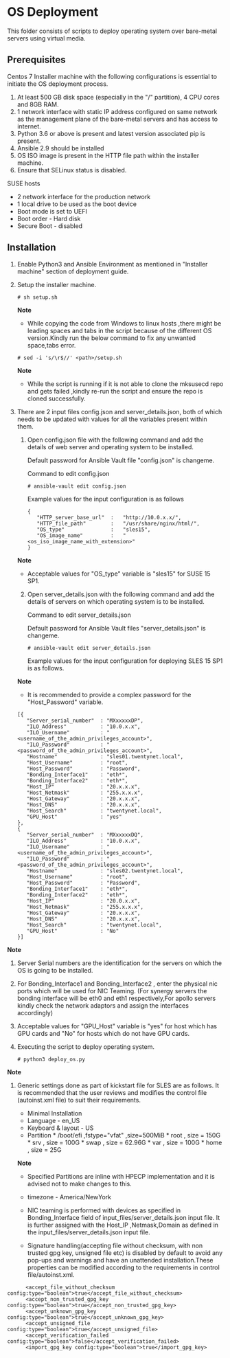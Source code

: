 # OS Deployment

This folder consists of scripts to deploy operating system over bare-metal servers using virtual media.

## Prerequisites 
 Centos 7 Installer machine with the following configurations is essential to initiate the OS deployment process.
   1. At least 500 GB disk space (especially in the "/" partition), 4 CPU cores and 8GB RAM.
   2. 1 network interface with static IP address configured on same network as the management plane of the bare-metal servers and has access to internet.
   3. Python 3.6 or above is present and latest version associated pip is present.
   4. Ansible 2.9 should be installed
   5. OS ISO image is present in the HTTP file path within the installer machine.
   6. Ensure that SELinux status is disabled.
  
   SUSE hosts
   * 2 network interface for the production network 
   * 1 local drive to be used as the boot device
   * Boot mode is set to UEFI
   * Boot order - Hard disk
   * Secure Boot - disabled 
 
## Installation

1. Enable Python3 and Ansible Environment as mentioned in "Installer machine" section of deployment guide.

2. Setup the installer machine.
   ```
   # sh setup.sh
   ``` 
		
   **Note**
      * While copying the code from Windows to linux hosts ,there might be leading spaces and tabs in the script because of the different OS version.Kindly run the below command to fix any unwanted space,tabs error.

      ```
      # sed -i 's/\r$//' <path>/setup.sh 

      ```
   **Note**
     * While the script is running if it is not able to clone the mksusecd repo and  gets failed ,kindly re-run the script and ensure the repo is cloned successfully.
		
   
3. There are 2 input files config.json and server_details.json, both of which needs to be updated with values for all the variables present within them.
   1. Open config.json file with the following command and add the details of web server and operating system to be installed.
      
      Default password for Ansible Vault file "config.json" is changeme.

      Command to edit config.json

      ```
      # ansible-vault edit config.json
      ```
      Example values for the input configuration is as follows
      ```
      {
         "HTTP_server_base_url"  :   "http://10.0.x.x/",
         "HTTP_file_path"        :   "/usr/share/nginx/html/",
         "OS_type"               :   "sles15",
         "OS_image_name"         :   "<os_iso_image_name_with_extension>"
      }
      ```
   **Note**
      * Acceptable values for "OS_type" variable is  "sles15" for SUSE 15 SP1.

   2. Open server_details.json with the following command and add the details of servers on which operating system is to be installed.

      Command to edit server_details.json

      Default password for Ansible Vault files "server_details.json"  is changeme.

      ```
      # ansible-vault edit server_details.json
      ```
           
      Example values for the input configuration for deploying SLES 15 SP1 is as follows.

   **Note** 
      * It is recommended to provide a complex password for the "Host_Password" variable.

      ```
      [{
         "Server_serial_number"  : "MXxxxxxDP",
         "ILO_Address"           : "10.0.x.x",
         "ILO_Username"          : "<username_of_the_admin_privileges_account>",
         "ILO_Password"          : "<password_of_the_admin_privileges_account>",
         "Hostname"              : "sles01.twentynet.local",
         "Host_Username"         : "root",
         "Host_Password"         : "Password",
         "Bonding_Interface1"    : "eth*",
         "Bonding_Interface2"    : "eth*",
         "Host_IP"               : "20.x.x.x",
         "Host_Netmask"          : "255.x.x.x",
         "Host_Gateway"          : "20.x.x.x",
         "Host_DNS"              : "20.x.x.x",
         "Host_Search"           : "twentynet.local",
         "GPU_Host"              : "yes"
      },
      {
         "Server_serial_number"  : "MXxxxxxDQ",
         "ILO_Address"           : "10.0.x.x",
         "ILO_Username"          : "<username_of_the_admin_privileges_account>",
         "ILO_Password"          : "<password_of_the_admin_privileges_account>",
         "Hostname"              : "sles02.twentynet.local",
         "Host_Username"         : "root",
         "Host_Password"         : "Password",
         "Bonding_Interface1"    : "eth*",
         "Bonding_Interface2"    : "eth*",
         "Host_IP"               : "20.0.x.x",
         "Host_Netmask"          : "255.x.x.x",
         "Host_Gateway"          : "20.x.x.x",
         "Host_DNS"              : "20.x.x.x",
         "Host_Search"           : "twentynet.local",
         "GPU_Host"              : "No"
      }]
	 
      ```
	  
**Note**

   1. Server Serial numbers are the identification for the servers on which the OS is going to be installed.
   
   2. For Bonding_Interface1 and Bonding_Interface2 , enter the physical nic ports which will be used for NIC Teaming.
   (For synergy servers the bonding interface will be eth0 and eth1 respectively,For apollo servers kindly check the network adaptors and assign the interfaces accordingly)

   3. Acceptable values for "GPU_Host" variable is "yes" for host which has GPU cards and "No" for hosts which do not have GPU cards.

     

1. Executing the script to deploy operating system.
   ```
   # python3 deploy_os.py
   ```

**Note**
1. Generic settings done as part of kickstart file for SLES are as follows. It is recommended that the user reviews and modifies the control file (autoinst.xml file) to suit their requirements.
   * Minimal Installation
   * Language - en_US
   * Keyboard & layout - US
   * Partition
          * /boot/efi ,fstype="vfat" ,size=500MiB
          * root , size = 150G
          * srv , size = 100G
          * swap , size = 62.96G
          * var , size = 100G
          * home , size = 25G
      
   **Note**
   * Specified Partitions are inline with HPECP implementation and it is advised not to make changes to this.

   * timezone - America/NewYork
   
   * NIC teaming is performed with devices as specified in Bonding_Interface field of input_files/server_details.json input file. It is further assigned with the Host_IP ,Netmask,Domain as defined in the input_files/server_details.json input file.
   
	* Signature handling(accepting file without checksum, with non trusted gpg key, unsigned file etc) is disabled by default to avoid any pop-ups and warnings and have an unattended installation.These properties can be modified according to the requirements in control file/autoinst.xml.
		
```
      <accept_file_without_checksum config:type="boolean">true</accept_file_without_checksum>
      <accept_non_trusted_gpg_key config:type="boolean">true</accept_non_trusted_gpg_key>
      <accept_unknown_gpg_key config:type="boolean">true</accept_unknown_gpg_key>
      <accept_unsigned_file config:type="boolean">true</accept_unsigned_file>
      <accept_verification_failed config:type="boolean">false</accept_verification_failed>
      <import_gpg_key config:type="boolean">true</import_gpg_key>

```
 

